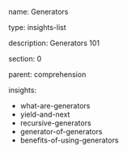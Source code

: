 name: Generators

type: insights-list

description: Generators 101 

section: 0

parent: comprehension

insights:
  - what-are-generators
  - yield-and-next
  - recursive-generators
  - generator-of-generators
  - benefits-of-using-generators

